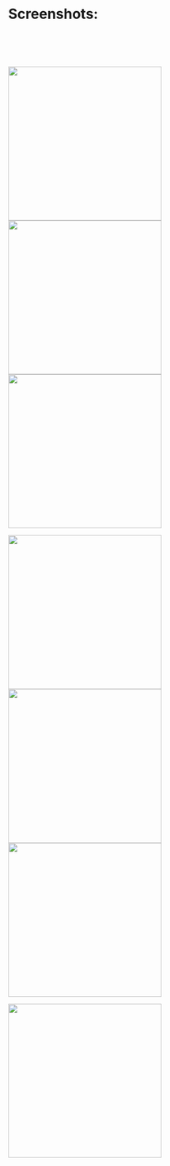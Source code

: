 <h1> <br> Screenshots:<br> <br></h1>
<img src="./photos/1.jpg" height="5px"> </img> <br> <br>

<p float="left">
  <img src="./photos/1.jpg" width="310" />
  <img src="./photos/2.jpeg" width="310" /> 
  <img src="./photos/3.jpeg" width="310" />
</p>

<p float="center">
  <img src="./photos/4.jpeg" width="310" />
  <img src="./photos/5.jpeg" width="310" /> 
  <img src="./photos/6.jpeg" width="310" />
</p>

<p float="left">
  <img src="./photos/7.jpeg" width="310" />
</p>
